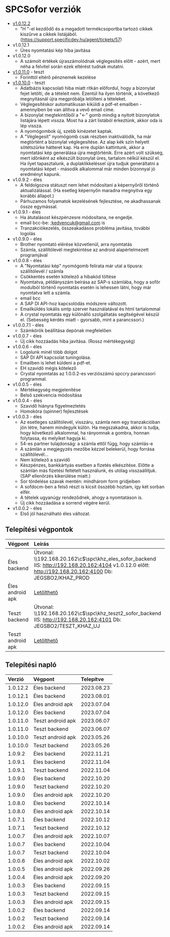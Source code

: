 # SPCSofor verziók

- [v1.0.12.2](kedvenc-sofor-dok.v1.0.12.md)
  - "H "-el kezdődő és a megadott termékcsoportba tartozó cikkek kiszűrve a cikkek listájából. (https://support.specificdev.hu/agent/tickets/57)
- v1.0.12.1
  - Üres nyomtatási kép hiba javítása
- v1.0.12.0
  - A számolt értékek újraszámolódnak véglegesítés előtt - azért, mert néha a felvitel során ezek eltérést tudnak mutatni.
- [v1.0.11.0](kedvenc-sofor-dok.v1.0.11.0.md) - teszt
  - Forinttól eltérő pénznemek kezelése
- [v1.0.10.0](kedvenc-sofor-dok.v1.0.10.0.md) - teszt
  - Adatbázis kapcsolati hiba miatt ritkán előfordul, hogy a bizonylat fejet letölti, de a tételeit nem. Ezentúl ha ilyen történik, a következő megnyitásnál újra megpróbálja letölteni a tételeket.
  - Véglegesítéskor automatikusan kiküldi a pdf-et emailben - amennyiben be van állítva a vevő email címe.
  - A bizonylat megtekintőből a "<-" gomb mindig a nyitott bizonylatok listájára lépett vissza. Most ha a zárt listából érkeztünk, akkor oda is lép vissza.
  - A  nyomógombok új, szebb kinézetet kaptak.
  - A "Véglegesít" nyomógomb csak részben inaktiválódik, ha már megtörtént a bizonylat véglegesítése. Az alap kék szín helyett sötétszürke hátteret kap. Ha erre duplán kattintunk, akkor a nyomtatási kép generálása újra megtörténik.
    Erre azért volt szükség, mert időnként az elkészült bizonylat üres, tartalom nélkül készül el. Ha ilyet tapasztalunk, a duplaklikkeléssel újra tudjuk generáltatni a nyomtatási képet - második alkalommal már minden bizonnyal jó eredményt kapunk.
- v1.0.9.2 - éles
  - A feldolgozva státuszt nem lehet módosítani a képernyőről történő aktualizálással. (Ha esetleg képernyőn maradna megnyitva egy korábbi állapot.)
  - Párhuzamos folyamatok kezelésének fejlesztése, ne akadhassanak össze egymással.
- v1.0.9.1 - éles
  - Ha átutalásost készpénzesre módosítana, ne engedje.
  - email bcc-be: ;kedvencuk@gmail.com is
  - Tranzakciókezelés, összeakadásos probléma javítása, további logolás
- v1.0.9.0 - éles
  - Brother nyomtató elérése közvetlenül, arra nyomtatás
  - Számla, szállítólevél megtekintése az android alapértelmezett programjával
- v1.0.0.8 - éles
  - A "Nyomtatási kép" nyomógomb felirata már utal a típusra: szállítólevél / számla
  - Csökkentés esetén kötelező a hibakód töltése
  - Nyomtatva, példányszám beírása az SAP-s számlába, hogy a sofőr modulból történő nyomtatás esetén is lehessen látni, hogy már nyomtatva lett a számla.
  - email bcc
  - A SAP DI API-hoz kapcsolódás módszere változott.
  - Emailküldés lokális smtp szerver használatával és html tartalommal
  - A crystal nyomtatás egy különálló szolgáltatás segítségével készül el. (Sebesség kérdés miatt - gyorsabb, mint a parancssori.)
- v1.0.0.7.1 - éles
  - Számkörök beállítása depónak megfelelően
- v1.0.0.7 - éles
  - Új cikk hozzáadás hiba javítása. (Rossz mértékegység)
- v1.0.0.6 - éles
  - Logolunk minél több dolgot
  - SAP DI API kapcsolat tuningolása.
  - Emailben is lehet küldeni a pdf-et.
  - EH szavidő mégis kötelező
  - Crystal nyomtatás az 1.0.0.2-es verziószámú spccry parancssori programmal.
- v1.0.0.5 - éles
  - Mértékegység megjelenítése
  - Belső szekvencia módosítása
- v1.0.0.4 - éles
  - Szavidő hiányra figyelmeztetés
  - Homokóra (spinner) fejlesztések
- v1.0.0.3 - éles
  - Az esetleges szállítólevél, visszáru, számla nem egy tranzakcióban jön létre, hanem mindegyik külön. Ha megszakadna, akkor is tudja, hogy következő alkalommal, ha rányomnak a gombra, honnan folytassa, és melyiket hagyja ki.
  - 54-es partner tulajdonság: a számla ettől függ, hogy számlás-e
  - A számlán a megjegyzés mezőbe kézzel belekerül, hogy forrása szállítólevél...
  - Nem kötelező a szavidő
  - Készpénzes, bankkártyás esetben a fizetés elkészítése. Előtte a számlán más fizetési feltételt használunk, és utólag visszaállítjuk. (SAP ellenőrzés kikerülése miatt.)
  - Sor tördelése szavak mentén: mindhárom form gridjeiben
  - A sofdocm-ben a felső részt is kicsit összébb hoztam, így két sorban elfér.
  - A tételek ugyanúgy rendeződnek, ahogy a nyomtatáson is.
  - Új cikk hozzáadása a sorrend végére kerül.
- v1.0.0.2 - éles
  - Első jól használható éles változat.

## Telepítési végpontok

| Végpont | Leírás |
|:--------|:-------|
| Éles backend | Útvonal: \\\\192.168.20.162\\c$\\spc\\khz_eles_sofor_backend IIS: http://192.168.20.162:4104 v1.0.12.0 előtt: http://192.168.20.162:4100 Db: JEGSBO2/KHAZ_PROD |
| Éles android apk | [Letölthető](../kedvenc.md) |
| Teszt backend | Útvonal: \\\\192.168.20.162\\c$\\spc\\khz_teszt2_sofor_backend IIS: http://192.168.20.162:4101 Db: JEGSBO2/TESZT_KHAZ_UJ |
| Teszt android apk | [Letölthető](../kedvenc.md) |
  
## Telepítési napló

| Verzió | Végpont | Telepítve |
|:-------|:--------|:----------|
| 1.0.12.2 | Éles backend     | 2023.08.23 |
| 1.0.12.1 | Éles backend     | 2023.08.01 |
| 1.0.12.0 | Éles android apk | 2023.07.04 |
| 1.0.12.0 | Éles backend     | 2023.07.04 |
| 1.0.11.0 | Teszt android apk | 2023.06.07 |
| 1.0.11.0 | Teszt backend     | 2023.06.07 |
| 1.0.10.0 | Teszt android apk | 2023.05.26 |
| 1.0.10.0 | Teszt backend | 2023.05.26 |
| 1.0.9.2  | Éles backend | 2022.11.21 |
| 1.0.9.1  | Éles backend | 2022.11.04 |
| 1.0.9.1  | Teszt backend | 2022.11.04 |
| 1.0.9.0  | Éles backend | 2022.10.20 |
| 1.0.9.0  | Teszt backend | 2022.10.20 |
| 1.0.9.0  | Éles android apk | 2022.10.20 |
| 1.0.8.0  | Éles backend | 2022.10.14 |
| 1.0.8.0  | Éles android apk | 2022.10.14 |
| 1.0.7.1  | Éles backend | 2022.10.12 |
| 1.0.7.1  | Teszt backend | 2022.10.12 |
| 1.0.0.7  | Éles android apk | 2022.10.07 |
| 1.0.0.7  | Éles backend | 2022.10.04 |
| 1.0.0.7  | Teszt backend | 2022.10.04 |
| 1.0.0.6  | Éles android apk | 2022.10.02 |
| 1.0.0.5  | Éles android apk | 2022.09.26 |
| 1.0.0.4  | Éles android apk | 2022.09.20 |
| 1.0.0.3  | Éles backend | 2022.09.15 |
| 1.0.0.3  | Teszt backend | 2022.09.15 |
| 1.0.0.3  | Éles android apk | 2022.09.15 |
| 1.0.0.2  | Éles backend | 2022.09.14 |
| 1.0.0.2  | Teszt backend | 2022.09.14 |
| 1.0.0.2  | Éles android apk | 2022.09.14 |
